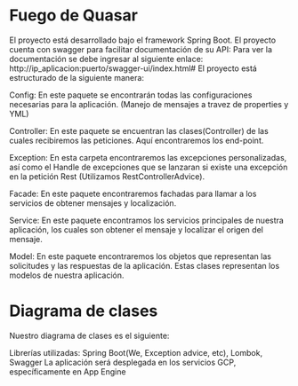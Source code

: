 # Fuego de Quasar

El proyecto está desarrollado bajo el framework Spring Boot.
El proyecto cuenta con swagger para facilitar documentación de su API:
Para ver la documentación se debe ingresar al siguiente enlace: http://ip_aplicacion:puerto/swagger-ui/index.html#
El proyecto está estructurado de la siguiente manera:

Config: En este paquete se encontrarán todas las configuraciones necesarias para la aplicación. (Manejo de mensajes a travez de properties y YML)

Controller: En este paquete se encuentran las clases(Controller) de las cuales recibiremos las peticiones. Aquí encontraremos los end-point.

Exception: En esta carpeta encontraremos las excepciones personalizadas, así como el Handle de excepciones que se lanzaran si existe una excepción en la petición Rest (Utilizamos RestControllerAdvice).

Facade: En este paquete encontraremos fachadas para llamar a los servicios de obtener mensajes y localización.

Service: En este paquete encontramos los servicios principales de nuestra aplicación, los cuales son obtener el mensaje y localizar el origen del mensaje.

Model: En este paquete encontraremos los objetos que representan las solicitudes y las respuestas de la aplicación. Estas clases representan los modelos de nuestra aplicación.

# Diagrama de clases

Nuestro diagrama de clases es el siguiente:


Librerías utilizadas: Spring Boot(We, Exception advice, etc), Lombok, Swagger
La aplicación será desplegada en los servicios GCP, específicamente en App Engine
